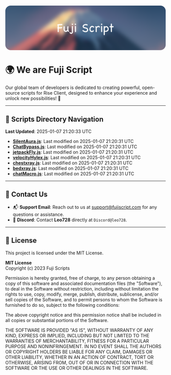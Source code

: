 ![Banner](.github/b.webp)

# 🌍 **We are Fuji Script**

Our global team of developers is dedicated to creating powerful, open-source scripts for Rise Client, designed to enhance your experience and unlock new possibilities! 🌟

---
<!-- SCRIPTS_NAVIGATION_START -->
## 📂 **Scripts Directory Navigation**

**Last Updated**: 2025-01-07 21:20:33 UTC

- **[SilentAura.js](scripts/SilentAura.js)**: Last modified on 2025-01-07 21:20:31 UTC
- **[ChatBypass.js](scripts/ChatBypass.js)**: Last modified on 2025-01-07 21:20:31 UTC
- **[jetpackFly.js](scripts/jetpackFly.js)**: Last modified on 2025-01-07 21:20:31 UTC
- **[velocityHylex.js](scripts/velocityHylex.js)**: Last modified on 2025-01-07 21:20:31 UTC
- **[chestxray.js](scripts/chestxray.js)**: Last modified on 2025-01-07 21:20:31 UTC
- **[bedxray.js](scripts/bedxray.js)**: Last modified on 2025-01-07 21:20:31 UTC
- **[chatMacro.js](scripts/chatMacro.js)**: Last modified on 2025-01-07 21:20:31 UTC

<!-- SCRIPTS_NAVIGATION_END -->

---

## 💬 **Contact Us**  
- 📬 **Support Email**: Reach out to us at [support@fujiscript.com](mailto:support@fujiscript.com) for any questions or assistance.  
- 💬 **Discord**: Contact **Leo728** directly at `Discord@leo728`.

---

## 📜 **License**

This project is licensed under the MIT License.  

**MIT License**  
Copyright (c) 2023 Fuji Scripts  

Permission is hereby granted, free of charge, to any person obtaining a copy of this software and associated documentation files (the "Software"), to deal in the Software without restriction, including without limitation the rights to use, copy, modify, merge, publish, distribute, sublicense, and/or sell copies of the Software, and to permit persons to whom the Software is furnished to do so, subject to the following conditions:  

The above copyright notice and this permission notice shall be included in all copies or substantial portions of the Software.  

THE SOFTWARE IS PROVIDED "AS IS", WITHOUT WARRANTY OF ANY KIND, EXPRESS OR IMPLIED, INCLUDING BUT NOT LIMITED TO THE WARRANTIES OF MERCHANTABILITY, FITNESS FOR A PARTICULAR PURPOSE AND NONINFRINGEMENT. IN NO EVENT SHALL THE AUTHORS OR COPYRIGHT HOLDERS BE LIABLE FOR ANY CLAIM, DAMAGES OR OTHER LIABILITY, WHETHER IN AN ACTION OF CONTRACT, TORT OR OTHERWISE, ARISING FROM, OUT OF OR IN CONNECTION WITH THE SOFTWARE OR THE USE OR OTHER DEALINGS IN THE SOFTWARE.  
